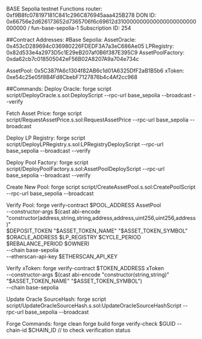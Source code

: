 BASE Sepolia testnet
Functions router: 0xf9B8fc078197181C841c296C876945aaa425B278
DON ID: 0x66756e2d626173652d7365706f6c69612d310000000000000000000000000000 / fun-base-sepolia-1
Subscription ID: 254

##Contract Addresses:
#Base Sepolia:
AssetOracle: 0x453cD289694c036980226FDEDF3A7a3eC686Ae05
LPRegistry: 0x82d533e4a2973D5c1E29eB207af0B6f387E395C9
AssetPoolFactory: 0xda62cb7c018505042eF56B02A8207A9a704e734c

AssetPool: 0x5C387fA6c1304f82AB6c1d01A6325DfF2aB1B5b6
xToken: 0xe54c25e05f8B4Fd8CbebF7127876b4c4Af2cc968

##Commands:
Deploy Oracle:
forge script script/DeployOracle.s.sol:DeployScript --rpc-url base_sepolia --broadcast --verify

Fetch Asset Price:
forge script script/RequestAssetPrice.s.sol:RequestAssetPrice --rpc-url base_sepolia --broadcast

Deploy LP Registry:
forge script script/DeployLPRegistry.s.sol:LPRegistryDeployScript --rpc-url base_sepolia --broadcast --verify

Deploy Pool Factory:
forge script script/DeployPoolFactory.s.sol:AssetPoolDeployScript --rpc-url base_sepolia --broadcast --verify

Create New Pool:
forge script script/CreateAssetPool.s.sol:CreatePoolScript --rpc-url base_sepolia --broadcast

Verify Pool:
forge verify-contract $POOL_ADDRESS AssetPool \
  --constructor-args $(cast abi-encode "constructor(address,string,string,address,address,uint256,uint256,address)" \
  $DEPOSIT_TOKEN "$ASSET_TOKEN_NAME" "$ASSET_TOKEN_SYMBOL" $ORACLE_ADDRESS $LP_REGISTRY $CYCLE_PERIOD $REBALANCE_PERIOD $OWNER) \
 --chain base-sepolia \
 --etherscan-api-key $ETHERSCAN_API_KEY

Verify xToken:
forge verify-contract $TOKEN_ADDRESS xToken \
  --constructor-args $(cast abi-encode "constructor(string,string)" "$ASSET_TOKEN_NAME" "$ASSET_TOKEN_SYMBOL") \
 --chain base-sepolia

Update Oracle SourceHash:
forge script script/UpdateOracleSourceHash.s.sol:UpdateOracleSourceHashScript --rpc-url base_sepolia --broadcast

Forge Commands:
forge clean
forge build
forge verify-check $GUID --chain-id $CHAIN_ID // to check verification status
